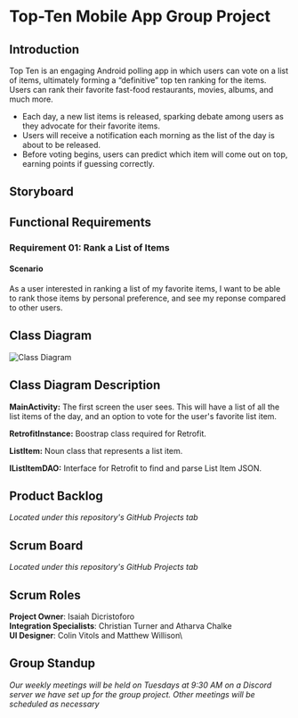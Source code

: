 # Top-Ten Mobile App Group Project

## Introduction
Top Ten is an engaging Android polling app in which users can vote on a list of items, ultimately forming a “definitive” top ten ranking for the items. Users can rank their favorite fast-food restaurants, movies, albums, and much more. 

* Each day, a new list items is released, sparking debate among users as they advocate for their favorite items. 
* Users will receive a notification each morning as the list of the day is about to be released.
* Before voting begins, users can predict which item will come out on top, earning points if guessing correctly.

## Storyboard

## Functional Requirements

### Requirement 01: Rank a List of Items

#### Scenario
As a user interested in ranking a list of my favorite items, I want to be able to rank those items by personal preference, and see my reponse compared to other users.


## Class Diagram  
![Class Diagram](https://user-images.githubusercontent.com/41589695/106334986-d5c31f00-62b1-11eb-8f16-62727074d743.png)  

## Class Diagram Description
**MainActivity:** The first screen the user sees. This will have a list of all the list items of the day, and an option to vote for the user's favorite list item.  
  
**RetrofitInstance:** Boostrap class required for Retrofit.  
  
**ListItem:** Noun class that represents a list item.  
  
**IListItemDAO:** Interface for Retrofit to find and parse List Item JSON.  
  

## Product Backlog
*Located under this repository's GitHub Projects tab*

## Scrum Board
*Located under this repository's GitHub Projects tab*


## Scrum Roles
**Project Owner**: Isaiah Dicristoforo\
**Integration Specialists**: Christian Turner and Atharva Chalke\
**UI Designer**:  Colin Vitols and Matthew Willison\


## Group Standup
*Our weekly meetings will be held on Tuesdays at 9:30 AM on a Discord server we have set up for the group project. Other meetings will be scheduled as necessary*
